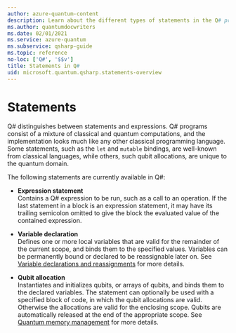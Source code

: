 ```yaml
---
author: azure-quantum-content
description: Learn about the different types of statements in the Q# programming language.
ms.author: quantumdocwriters
ms.date: 02/01/2021
ms.service: azure-quantum
ms.subservice: qsharp-guide
ms.topic: reference
no-loc: ['Q#', '$$v']
title: Statements in Q#
uid: microsoft.quantum.qsharp.statements-overview
---
```


# Statements

Q# distinguishes between statements and expressions. Q# programs consist of a mixture of classical and quantum computations, and the implementation looks much like any other classical programming language. Some statements, such as the `let` and `mutable` bindings, are well-known from classical languages, while others, such qubit allocations, are unique to the quantum domain.

The following statements are currently available in Q#:

* **Expression statement**  
    Contains a Q# expression to be run, such as a call to an operation. If the last statement in a block is an expression statement, it may have its trailing semicolon omitted to give the block the evaluated value of the contained expression.

* **Variable declaration**  
    Defines one or more local variables that are valid for the remainder of the current scope, and binds them to the specified values. Variables can be permanently bound or declared to be reassignable later on. See [Variable declarations and reassignments](xref:microsoft.quantum.qsharp.variabledeclarationsandreassignments#variable-declarations-and-reassignments) for more details.

* **Qubit allocation**  
    Instantiates and initializes qubits, or arrays of qubits, and binds them to the declared variables. The statement can optionally be used with a specified block of code, in which the qubit allocations are valid. Otherwise the allocations are valid for the enclosing scope. Qubits are automatically released at the end of the appropriate scope.
    See [Quantum memory management](xref:microsoft.quantum.qsharp.quantummemorymanagement#quantum-memory-management) for more details.



